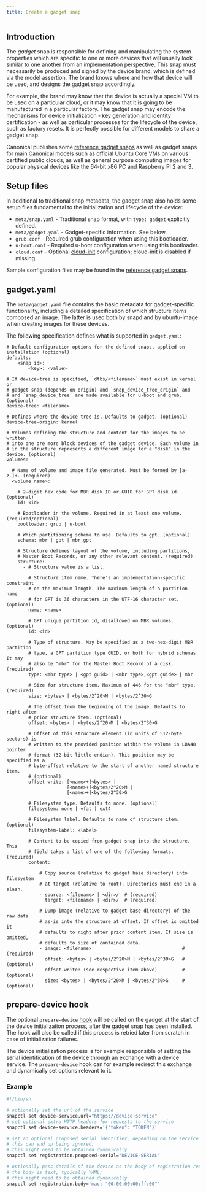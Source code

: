```yaml
---
title: Create a gadget snap
---
```


## Introduction

The _gadget_ snap is responsible for defining and manipulating the system properties which are specific to one or more devices that will usually look similar to one another from an implementation perspective. This snap must necessarily be produced and signed by the device brand, which is defined via the model assertion. The brand knows where and how that device will be used, and designs the gadget snap accordingly.

For example, the brand may know that the device is actually a special VM to be used on a particular cloud, or it may know that it is going to be manufactured in a particular factory. The gadget snap may encode the mechanisms for device initialization - key generation and identity certification - as well as particular processes for the lifecycle of the device, such as factory resets. It is perfectly possible for different models to share a gadget snap.

Canonical publishes some [reference gadget snaps](https://github.com/CanonicalLtd/ubuntu-core-docs/blob/master/en/reference/gadget.md#user-content-examples-of-production-ready-gagdet-snaps) as well as gadget snaps for main Canonical models such as official Ubuntu Core VMs on various certified public clouds, as well as general purpose computing images for popular physical devices like the 64-bit x86 PC and Raspberry Pi 2 and 3.

## Setup files

In additional to traditional snap metadata, the gadget snap also holds some setup files fundamental to the initialization and lifecycle of the device:

- `meta/snap.yaml` - Traditional snap format, with `type: gadget` explicitly defined.
- `meta/gadget.yaml` - Gadget-specific information. See below.
- `grub.conf` - Required grub configuration when using this bootloader.
- `u-boot.conf` - Required u-boot configuration when using this bootloader.
- `cloud.conf` - Optional [cloud-init](https://cloudinit.readthedocs.io/en/latest/) configuration; cloud-init is disabled if missing.

Sample configuration files may be found in the [reference gadget snaps](https://github.com/CanonicalLtd/ubuntu-core-docs/blob/master/en/reference/gadget.md#user-content-examples-of-production-ready-gagdet-snaps).

## gadget.yaml

<!---
Source: https://github.com/CanonicalLtd/ubuntu-image/blob/master/docs/gadget-yaml.rst

Source should probably be removed once this is completed.
-->

The `meta/gadget.yaml` file contains the basic metadata for gadget-specific functionality, including a detailed specification of which structure items composed an image. The latter is used both by snapd and by ubuntu-image when creating images for these devices.

The following specification defines what is supported in `gadget.yaml`:

```
# Default configuration options for the defined snaps, applied on installation (optional).
defaults:
    <snap id>:
        <key>: <value>

# If device-tree is specified, `dtbs/<filename>` must exist in kernel or
# gadget snap (depends on origin) and `snap_device_tree_origin` and
# and `snap_device_tree` are made available for u-boot and grub. (optional)
device-tree: <filename>

# Defines where the device tree is. Defaults to gadget. (optional)
device-tree-origin: kernel

# Volumes defining the structure and content for the images to be written
# into one ore more block devices of the gadget device. Each volume in
# in the structure represents a different image for a "disk" in the device. (optional)
volumes:

  # Name of volume and image file generated. Must be formed by [a-z-]+. (required)
  <volume name>:

    # 2-digit hex code for MBR disk ID or GUID for GPT disk id. (optional)
    id: <id>
                  
    # Bootloader in the volume. Required in at least one volume. (required/optional)
    bootloader: grub | u-boot

    # Which partitioning schema to use. Defaults to gpt. (optional)
    schema: mbr | gpt | mbr,gpt

    # Structure defines layout of the volume, including partitions,
    # Master Boot Records, or any other relevant content. (required)
    structure:
      - # Structure value is a list.

        # Structure item name. There's an implementation-specific constraint
        # on the maximum length. The maximum length of a partition name
        # for GPT is 36 characters in the UTF-16 character set. (optional)
        name: <name>

        # GPT unique partition id, disallowed on MBR volumes. (optional)
        id: <id>

        # Type of structure. May be specified as a two-hex-digit MBR partition
        # type, a GPT partition type GUID, or both for hybrid schemas. It may
        # also be "mbr" for the Master Boot Record of a disk. (required)
        type: <mbr type> | <gpt guid> | <mbr type>,<gpt guide> | mbr

        # Size for structure item. Maximum of 446 for the "mbr" type. (required)
        size: <bytes> | <bytes/2^20>M | <bytes/2^30>G

        # The offset from the beginning of the image. Defaults to right after
        # prior structure item. (optional)
        offset: <bytes> | <bytes/2^20>M | <bytes/2^30>G

        # Offset of this structure element (in units of 512-byte sectors) is
        # written to the provided position within the volume in LBA48 pointer
        # format (32-bit little-endian). This position may be specified as a
        # byte-offset relative to the start of another named structure item.
        # (optional)
        offset-write: [<name>+]<bytes> |
                      [<name>+]<bytes/2^20>M |
                      [<name>+]<bytes/2^30>G

        # Filesystem type. Defaults to none. (optional)
        filesystem: none | vfat | ext4

        # Filesystem label. Defaults to name of structure item. (optional)
        filesystem-label: <label>

        # Content to be copied from gadget snap into the structure. This
        # field takes a list of one of the following formats. (required)
        content:

            # Copy source (relative to gadget base directory) into filesystem
            # at target (relative to root). Directories must end in a slash.
            - source: <filename> | <dir>/  # (required)
              target: <filename> | <dir>/  # (required)

            # Dump image (relative to gadget base directory) of the raw data
            # as-is into the structure at offset. If offset is omitted it
            # defaults to right after prior content item. If size is omitted,
            # defaults to size of contained data.
            - image: <filename>                                 # (required)
              offset: <bytes> | <bytes/2^20>M | <bytes/2^30>G   # (optional)
              offset-write: (see respective item above)         # (optional)
              size: <bytes> | <bytes/2^20>M | <bytes/2^30>G     # (optional)
```

## prepare-device hook

The optional `prepare-device` [hook](https://github.com/CanonicalLtd/ubuntu-core-docs/blob/master/en/guides/build-device/config-hooks.md) will be called on the gadget at the
start of the device initialization process, after the gadget snap has
been installed. The hook will also be called if this process is retried
later from scratch in case of initialization failures.

The device initialization process is for example responsible of setting
the serial identification of the device through an exchange with a
device service. The `prepare-device` hook can for example redirect this
exchange and dynamically set options relevant to it.

### Example

```bash
#!/bin/sh

# optionally set the url of the service
snapctl set device-service.url="https://device-service"
# set optional extra HTTP headers for requests to the service
snapctl set device-service.headers='{"token": "TOKEN"}'

# set an optional proposed serial identifier, depending on the service
# this can end up being ignored;
# this might need to be obtained dynamically
snapctl set registration.proposed-serial="DEVICE-SERIAL"

# optionally pass details of the device as the body of registration request,
# the body is text, typically YAML;
# this might need to be obtained dynamically
snapctl set registration.body='mac: "00:00:00:00:ff:00"'

```
